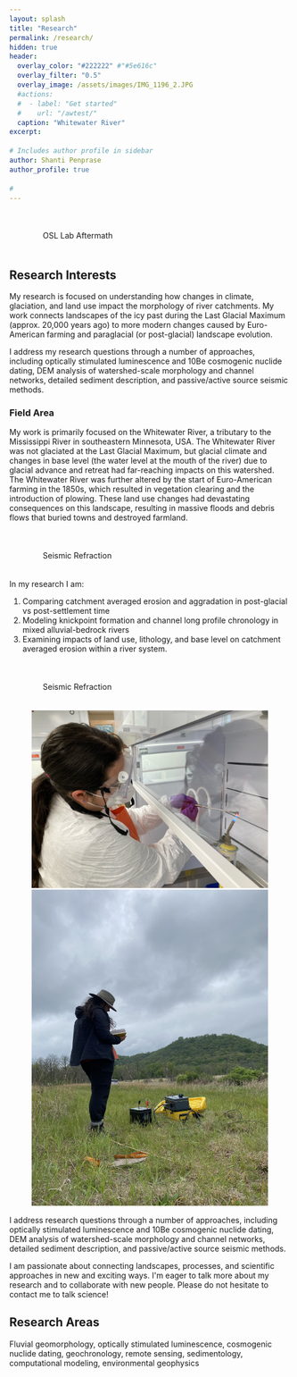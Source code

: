 ```yaml
---
layout: splash
title: "Research"
permalink: /research/
hidden: true
header:
  overlay_color: "#222222" #"#5e616c"
  overlay_filter: "0.5"
  overlay_image: /assets/images/IMG_1196_2.JPG
  #actions:
  #  - label: "Get started"
  #    url: "/awtest/"
  caption: "Whitewater River"
excerpt:

# Includes author profile in sidebar
author: Shanti Penprase
author_profile: true

#         
---
```

<figure style="width: 400px; padding: 20px" class="align-right">
  <img src="{{ site.url }}{{ site.baseurl }}/assets/images/banners/IMG_2277.JPG" alt="">
  <figcaption>OSL Lab Aftermath</figcaption>
</figure>

## Research Interests

My research is focused on understanding how changes in climate, glaciation, and land use impact the morphology of river catchments. My work connects landscapes of the icy past during the Last Glacial Maximum (approx. 20,000 years ago) to more modern changes caused by Euro-American farming and paraglacial (or post-glacial) landscape evolution.

I address my research questions through a number of approaches, including optically stimulated luminescence and 10Be cosmogenic nuclide dating, DEM analysis of watershed-scale morphology and channel networks, detailed sediment description, and passive/active source seismic methods.

### Field Area

My work is primarily focused on the Whitewater River, a tributary to the Mississippi River in southeastern Minnesota, USA. The Whitewater River was not glaciated at the Last Glacial Maximum, but glacial climate and changes in base level (the water level at the mouth of the river) due to glacial advance and retreat had far-reaching impacts on this watershed. The Whitewater River was further altered by the start of Euro-American farming in the 1850s, which resulted in vegetation clearing and the introduction of plowing. These land use changes had devastating consequences on this landscape, resulting in massive floods and debris flows that buried towns and destroyed farmland.

<figure style="width: 400px; padding: 20px" class="align-center">
  <img src="{{ site.url }}{{ site.baseurl }}/assets/images/banners/IMG_5543_2.JPG" alt="">
  <figcaption>Seismic Refraction</figcaption>
</figure>

In my research I am:
1. Comparing catchment averaged erosion and aggradation in post-glacial vs post-settlement time
2. Modeling knickpoint formation and channel long profile chronology in mixed alluvial-bedrock rivers
3.  Examining impacts of land use, lithology, and base level on catchment averaged erosion within a river system.

<figure style="width: 400px; padding: 20px" class="align-left">
  <img src="{{ site.url }}{{ site.baseurl }}/assets/images/banners/IMG_0211.JPG" alt="">
  <figcaption>Seismic Refraction</figcaption>
</figure>

<figure class="half">
    <a href="/assets/images/IMG_4236.JPG"><img src="/assets/images/IMG_1618.JPEG"></a>
    <a href="/assets/images/IMG_5616_2.JPG"><img src="/assets/images/banners/IMG_0211.JPG"></a>
    <figcaption></figcaption>
</figure>

I address research questions through a number of approaches, including optically stimulated luminescence and 10Be cosmogenic nuclide dating, DEM analysis of watershed-scale morphology and channel networks, detailed sediment description, and passive/active source seismic methods.

I am passionate about connecting landscapes, processes, and scientific approaches in new and exciting ways. I'm eager to talk more about my research and to collaborate with new people. Please do not hesitate to contact me to talk science!

## Research Areas
Fluvial geomorphology, optically stimulated luminescence, cosmogenic nuclide dating, geochronology, remote sensing, sedimentology, computational modeling, environmental geophysics
